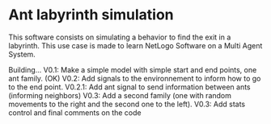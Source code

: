 Ant labyrinth simulation
==========================

This software consists on simulating a behavior to find the exit in a labyrinth. This use case is made to learn NetLogo Software on a Multi Agent System.

Building...
V0.1: Make a simple model with simple start and end points, one ant family. (OK)
V0.2: Add signals to the environnement to inform how to go to the end point.
V0.2.1: Add ant signal to send information between ants (informing neighbors)
V0.3: Add a second family (one with random movements to the right and the second one to the left).
V0.3: Add stats control and final comments on the code
